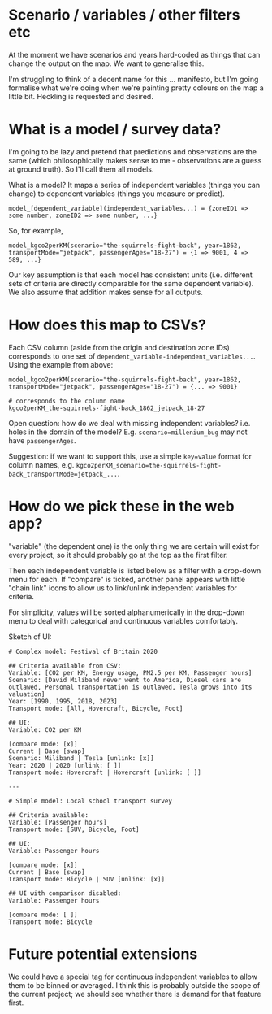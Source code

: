 # Scenario / variables / other filters etc

At the moment we have scenarios and years hard-coded as things that can change the output on the map. We want to generalise this.

I'm struggling to think of a decent name for this ... manifesto, but I'm going formalise what we're doing when we're painting pretty colours on the map a little bit. Heckling is requested and desired.

# What is a model / survey data?

I'm going to be lazy and pretend that predictions and observations are the same (which philosophically makes sense to me - observations are a guess at ground truth). So I'll call them all models.

What is a model? It maps a series of independent variables (things you can change) to dependent variables (things you measure or predict).

```
model_[dependent_variable](independent_variables...) = {zoneID1 => some number, zoneID2 => some number, ...}
```

So, for example,

```
model_kgco2perKM(scenario="the-squirrels-fight-back", year=1862, transportMode="jetpack", passengerAges="18-27") = {1 => 9001, 4 => 589, ...}
```

Our key assumption is that each model has consistent units (i.e. different sets of criteria are directly comparable for the same dependent variable). We also assume that addition makes sense for all outputs.

# How does this map to CSVs?

Each CSV column (aside from the origin and destination zone IDs) corresponds to one set of `dependent_variable-independent_variables...`. Using the example from above:

```
model_kgco2perKM(scenario="the-squirrels-fight-back", year=1862, transportMode="jetpack", passengerAges="18-27") = {... => 9001}

# corresponds to the column name
kgco2perKM_the-squirrels-fight-back_1862_jetpack_18-27
```

Open question: how do we deal with missing independent variables? i.e. holes in the domain of the model? E.g. `scenario=millenium_bug` may not have `passengerAges`.

Suggestion: if we want to support this, use a simple `key=value` format for column names, e.g. `kgco2perKM_scenario=the-squirrels-fight-back_transportMode=jetpack_...`.

# How do we pick these in the web app?

"variable" (the dependent one) is the only thing we are certain will exist for every project, so it should probably go at the top as the first filter.

Then each independent variable is listed below as a filter with a drop-down menu for each. If "compare" is ticked, another panel appears with little "chain link" icons to allow us to link/unlink independent variables for criteria.

For simplicity, values will be sorted alphanumerically in the drop-down menu to deal with categorical and continuous variables comfortably.


Sketch of UI:

```
# Complex model: Festival of Britain 2020

## Criteria available from CSV:
Variable: [CO2 per KM, Energy usage, PM2.5 per KM, Passenger hours]
Scenario: [David Miliband never went to America, Diesel cars are outlawed, Personal transportation is outlawed, Tesla grows into its valuation]
Year: [1990, 1995, 2018, 2023]
Transport mode: [All, Hovercraft, Bicycle, Foot]

## UI:
Variable: CO2 per KM

[compare mode: [x]]
Current | Base [swap]
Scenario: Miliband | Tesla [unlink: [x]]
Year: 2020 | 2020 [unlink: [ ]]
Transport mode: Hovercraft | Hovercraft [unlink: [ ]]

---

# Simple model: Local school transport survey

## Criteria available:
Variable: [Passenger hours]
Transport mode: [SUV, Bicycle, Foot]

## UI:
Variable: Passenger hours

[compare mode: [x]]
Current | Base [swap]
Transport mode: Bicycle | SUV [unlink: [x]]

## UI with comparison disabled:
Variable: Passenger hours

[compare mode: [ ]]
Transport mode: Bicycle
```


# Future potential extensions

We could have a special tag for continuous independent variables to allow them to be binned or averaged. I think this is probably outside the scope of the current project; we should see whether there is demand for that feature first.
